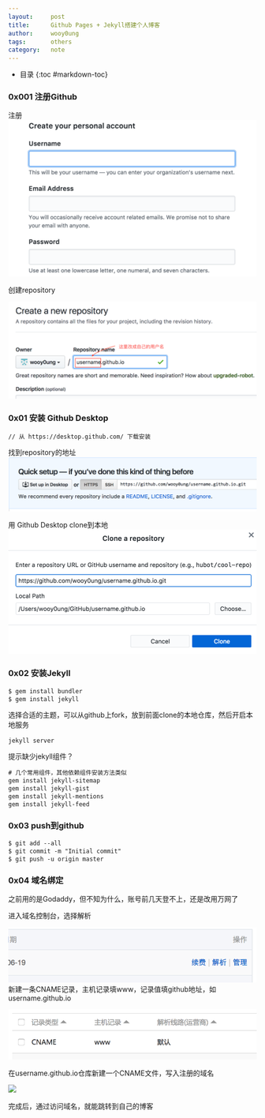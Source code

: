 ```yaml
---
layout:     post
title:      Github Pages + Jekyll搭建个人博客
author:     wooy0ung
tags: 		others
category:  	note
---
```


- 目录
{:toc #markdown-toc}

### 0x001 注册Github

注册
![](/assets/img/note/2017-06-20-github-pages-and-jekyll/0x001.png)

创建repository
<!-- more -->
![](/assets/img/note/2017-06-20-github-pages-and-jekyll/0x002.png)


### 0x01 安装 Github Desktop

```
// 从 https://desktop.github.com/ 下载安装
```

找到repository的地址
![](/assets/img/note/2017-06-20-github-pages-and-jekyll/0x003.png)

用 Github Desktop clone到本地
![](/assets/img/note/2017-06-20-github-pages-and-jekyll/0x004.png)


### 0x02 安装Jekyll

```
$ gem install bundler
$ gem install jekyll
```

选择合适的主题，可以从github上fork，放到前面clone的本地仓库，然后开启本地服务
```
jekyll server
```

提示缺少jekyll组件？
```
# 几个常用组件，其他依赖组件安装方法类似
gem install jekyll-sitemap
gem install jekyll-gist
gem install jekyll-mentions
gem install jekyll-feed
```


### 0x03 push到github

```
$ git add --all
$ git commit -m "Initial commit"
$ git push -u origin master
```


### 0x04 域名绑定

之前用的是Godaddy，但不知为什么，账号前几天登不上，还是改用万网了

进入域名控制台，选择解析

![](/assets/img/note/2017-06-20-github-pages-and-jekyll/0x005.png)
新建一条CNAME记录，主机记录填www，记录值填github地址，如username.github.io

![](/assets/img/note/2017-06-20-github-pages-and-jekyll/0x006.png)

在username.github.io仓库新建一个CNAME文件，写入注册的域名

![](/assets/img/note/2017-06-20-github-pages-and-jekyll/0x07.png)

完成后，通过访问域名，就能跳转到自己的博客